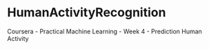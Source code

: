 # HumanActivityRecognition
Coursera - Practical Machine Learning - Week 4 - Prediction Human Activity

